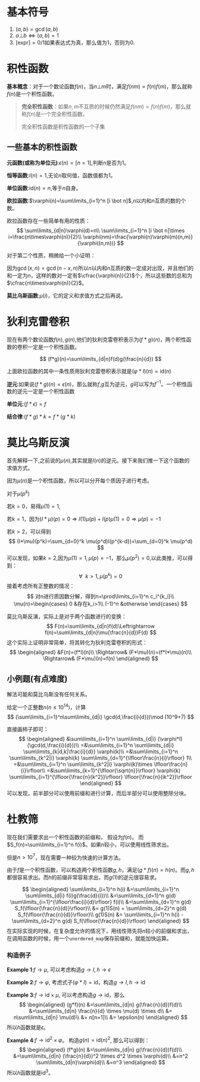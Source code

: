 # 基本符号
1. $(a,b)=\gcd(a,b)$
2. $a \bot b \Leftrightarrow (a,b)=1$
3. $[\mathrm{expr}]=0/1$如果表达式为真，那么值为$1$，否则为$0$.
# 积性函数

**基本概念**：对于一个数论函数$f(n)$，当$n \bot m$时，满足$f(nm)=f(n)f(m)$，那么就称$f(n)$是一个积性函数。

> **完全积性函数**：如果$n,m$不互质的时候仍然满足$f(nm)=f(n)f(m)$，那么就称$f(n)$是一个完全积性函数。
> 
> 完全积性函数是积性函数的一个子集

## 一些基本的积性函数
**元函数(或称为单位元)**:$\epsilon(n)=[n=1]$,判断$n$是否为$1$。

**恒等函数**:$I(n)=1$,无论$n$取何值，函数值都为$1$。

**单位函数**:$\mathrm{id}(n)=n$,等于$n$自身。

**欧拉函数**:$\varphi(n)=\sum\limits_{i=1}^n [i \bot n]$,$n$以内和$n$互质的数的个数。

欧拉函数存在一些简单有用的性质：
$$
\sum\limits_{d|n}\varphi(d)=n\\
\sum\limits_{i=1}^n [i \bot n]\times i=\frac{n\times\varphi(n)}{2}\\
\varphi(nm)=\frac{\varphi(n)\varphi(m)(n,m)}{\varphi((n,m))}
$$

对于第二个性质，稍微给一个小证明：

因为$\gcd(x,n)=\gcd(n-x,n)$所以$n$以内和$n$互质的数一定成对出现，并且他们的和一定为$n$，这样的数对一定有$\cfrac{\varphi(n)}{2}$个，所以这些数的总和为$\cfrac{n\times\varphi(n)}{2}$。

**莫比乌斯函数**:$\mu(i)$，它的定义和求值方式之后再说。

# 狄利克雷卷积

现在有两个数论函数$f(n),g(n)$,他们的狄利克雷卷积表示为$(f*g)(n)$，两个积性函数的卷积一定是一个积性函数。

$$
(f*g)(n)=\sum\limits_{d|n}f(d)g(\frac{n}{d})
$$

上面欧拉函数的其中一条性质用狄利克雷卷积表示就是$(\varphi*I)(n)=\mathrm{id}(n)$

**逆元**:如果说$(f*g)(n)=\epsilon(n)$，那么就称$f$,$g$互为逆元，$g$可以写为$f^{-1}$。一个积性函数的逆元一定是一个积性函数

**单位元**:$(f*\epsilon)=f$

**结合律**:$(f*g)*k=f*(g*k)$

# 莫比乌斯反演
首先解释一下,之前说的$\mu(n)$,其实就是$I(n)$的逆元。接下来我们推一下这个函数的求值方式。

因为$\mu(n)$是一个积性函数，所以可以分开每个质因子进行考虑。

对于$\mu(p^k)$

若$k=0$，易得$\mu(1)=1$,

若$k=1$，因为$(I*\mu)(p)=0\Rightarrow I(1)\mu(p)+I(p)\mu(1)=0\Rightarrow \mu(p)=-1$

若$k>2$，可以得到
$$
(I*\mu)(p^k)=\sum_{d=0}^k \mu(p^d)I(p^{k-d})=\sum_{d=0}^k \mu(p^d)
$$
可以发现，如果$k=2$,因为$\mu(1)=1,\mu(p)=-1$，那么$\mu(p^2)=0$,以此类推，可以得到：
$$
\forall~~k>1, \mu(p^k)=0
$$
接着考虑所有正整数的情况：
$$
对n进行质因数分解，得到n=\prod\limits_{i=1}^n c_i^{k_i}\\
\mu(n)=\begin{cases}
    0           &存在k_i>1\\
    (-1)^n      &otherwise
\end{cases}
$$

莫比乌斯反演，实际上是对于两个函数进行的变换：
$$
F(n)=\sum\limits_{d|n}f(d)\Leftrightarrow f(n)=\sum\limits_{d|n}\mu(\frac{n}{d})F(d)
$$
这个实际上证明非常简单，将其转化为狄利克雷卷积的形式：
$$
\begin{aligned}
&F(n)=(f*I)(n)\\
\Rightarrow& (F*\mu)(n)=(f*I*\mu)(n)\\
\Rightarrow& (F*\mu)(n)=f(n)
\end{aligned}
$$

## 小例题(有点难度)
解法可能和莫比乌斯没有任何关系。

给定一个正整数$n(n\leq 10^{14})$，计算
$$
(\sum\limits_{i=1}^n\sum\limits_{d|i} \gcd(d,\frac{i}{d}))\mod (10^9+7)
$$

直接画柿子即可：
$$
\begin{aligned}
&\sum\limits_{i=1}^n
    \sum\limits_{d|i} 
        (\varphi*I)(\gcd(d,\frac{i}{d}))\\
=&\sum\limits_{i=1}^n
    \sum\limits_{d|i} 
        \sum\limits_{k|d,k|\frac{i}{d}}
            \varphi(k)\\
=&\sum\limits_{i=1}^n
    \sum\limits_{k^2|i}
        \varphi(k)
        \sum\limits_{d=1}^{\lfloor\frac{n}{i}\rfloor} 1\\
=&\sum\limits_{i=1}^n
    \sum\limits_{k^2|i}
        \varphi(k)\times \lfloor\frac{n}{i}\rfloor\\
=&\sum\limits_{k=1}^{\lfloor{\sqrt{n}}\rfloor}
    \varphi(k) \sum\limits_{i=1}^{\lfloor{\frac{n}{k^2}}\rfloor} \lfloor{\frac{n}{ik^2}}\rfloor
\end{aligned}
$$
可以发现，前半部分可以使用前缀和进行计算，而后半部分可以使用整除分块。

# 杜教筛
现在我们需要求出一个积性函数的前缀和，
假设为$f(n)$。
而$S_f(n)=\sum\limits_{i=1}^n f(i)$。如果n较小，可以使用线性筛求出。

但是$n>10^7$，现在需要一种较为快速的计算方法。

由于$f$是一个积性函数，可以构造两个积性函数$g,h$，满足$(g*f)(n)=h(n)$。而$g,h$都很容易求出。而$h$的前缀非常容易求出，而$g(1)$的逆元很容易求。

$$
\begin{aligned}
\sum\limits_{i=1}^n h(i)
    &=\sum\limits_{i=1}^n 
        \sum\limits_{d|i} f(i)g(\frac{d}{i})\\
    &=\sum\limits_{d=1}^n 
        g(d)
        \sum\limits_{i=1}^{\lfloor\frac{i}{d}\rfloor}
            f(i)\\
    &=\sum\limits_{d=1}^n 
        g(d) 
        S_f(\lfloor{\frac{n}{d}}\rfloor)\\
    &=  g(1)S(n)
        +
        \sum\limits_{d=2}^n
        g(d) 
        S_f(\lfloor{\frac{n}{d}}\rfloor)\\
g(1)S(n)
    &=  \sum\limits_{i=1}^n h(i)
        -
        \sum\limits_{d=2}^n
            g(d) 
            S_f(\lfloor{\frac{n}{d}}\rfloor)
\end{aligned}
$$
在实际实现的时候，在复杂度允许的情况下，用线性筛先将$n$较小的前缀和求出，在调用函数的时候，用一个``unordered_map``保存前缀和，就能加快运算。

### 构造例子

**Example 1**:$f\rightarrow \mu$, 可以考虑构造$g\rightarrow I, h\rightarrow \epsilon$

**Example 2**:$f\rightarrow \varphi$, 考虑式子$(\varphi*I)=\mathrm{id}$，构造$g\rightarrow I,h\rightarrow \mathrm{id}$

**Example 3**:$f\rightarrow \mathrm{id}\times\mu$, 可以考虑构造$g\rightarrow \mathrm{id}$，那么
$$
\begin{aligned}
(g*f)(n)
    &=\sum\limits_{d|n} g(\frac{n}{d})f(d)\\
    &=\sum\limits_{d|n} 
        \frac{n}{d} \times \mu(d) \times d\\
    &= n\sum\limits_{d|n} \mu(d)\\
    &= n[n=1]\\
    &= \epsilon(n)
\end{aligned}
$$
所以$h$函数就是$\epsilon$。

**Example 4**:$f\rightarrow \mathrm{id}^2 \times \varphi$。 
构造$g(n)=\mathrm{id}(n)^2$, 那么可以得到：
$$
\begin{aligned}
(f*g)(n)
    &=\sum\limits_{d|n} g(\frac{n}{d})f(d)\\
    &=\sum\limits_{d|n} 
        (\frac{n}{d})^2 \times d^2 \times \varphi(d)\\
    &=n^2 \sum\limits_{d|n}\varphi(d)\\
    &=n^3
\end{aligned}
$$
所以$h$函数就是$\mathrm{id}^3$。